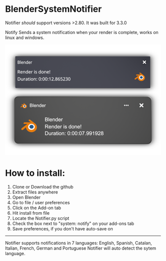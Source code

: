 # BlenderSystemNotifier
Notifier *should* support versions >2.80. It was built for 3.3.0

Notify Sends a system notification when your render is complete, 
works on linux and windows.
<div id="header" align="center">
  <img src="images/Comp.png"/>
</div>

# How to install:

1.  Clone or Download the github
3.  Extract files anywhere
4.  Open Blender
5.  Go to file / user preferences
6.  Click on the Add-on tab
7.  Hit install from file
8.  Locate the Notifier.py script
7.  Check the box next to "system: notify" on your add-ons tab
8.  Save preferences, if you don't have auto-save on

---
Notifier supports notifications in 7 languages: English, Spanish, Catalan, Italian, French, German and Portuguese
Notifier will auto detect the sytem language.
